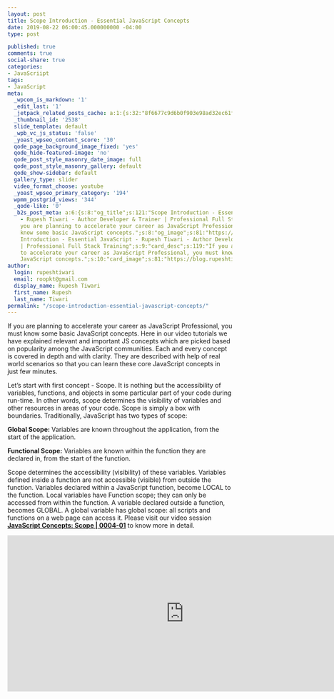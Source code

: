```yaml
---
layout: post
title: Scope Introduction - Essential JavaScript Concepts
date: 2019-08-22 06:00:45.000000000 -04:00
type: post

published: true
comments: true
social-share: true
categories:
- JavaScriipt
tags:
- JavaScript
meta:
  _wpcom_is_markdown: '1'
  _edit_last: '1'
  _jetpack_related_posts_cache: a:1:{s:32:"8f6677c9d6b0f903e98ad32ec61f8deb";a:2:{s:7:"expires";i:1609228821;s:7:"payload";a:3:{i:0;a:1:{s:2:"id";i:2545;}i:1;a:1:{s:2:"id";i:2542;}i:2;a:1:{s:2:"id";i:2551;}}}}
  _thumbnail_id: '2538'
  slide_template: default
  _wpb_vc_js_status: 'false'
  _yoast_wpseo_content_score: '30'
  qode_page_background_image_fixed: 'yes'
  qode_hide-featured-image: 'no'
  qode_post_style_masonry_date_image: full
  qode_post_style_masonry_gallery: default
  qode_show-sidebar: default
  gallery_type: slider
  video_format_choose: youtube
  _yoast_wpseo_primary_category: '194'
  wpmm_postgrid_views: '344'
  _qode-like: '0'
  _b2s_post_meta: a:6:{s:8:"og_title";s:121:"Scope Introduction - Essential JavaScript
    - Rupesh Tiwari - Author Developer & Trainer | Professional Full Stack Training";s:7:"og_desc";s:119:"If
    you are planning to accelerate your career as JavaScript Professional, you must
    know some basic JavaScript concepts.";s:8:"og_image";s:81:"https://blog.rupeshtiwari.com/wp-content/uploads/2019/08/RUPESH-42-javascript.png";s:10:"card_title";s:121:"Scope
    Introduction - Essential JavaScript - Rupesh Tiwari - Author Developer & Trainer
    | Professional Full Stack Training";s:9:"card_desc";s:119:"If you are planning
    to accelerate your career as JavaScript Professional, you must know some basic
    JavaScript concepts.";s:10:"card_image";s:81:"https://blog.rupeshtiwari.com/wp-content/uploads/2019/08/RUPESH-42-javascript.png";}
author:
  login: rupeshtiwari
  email: roopkt@gmail.com
  display_name: Rupesh Tiwari
  first_name: Rupesh
  last_name: Tiwari
permalink: "/scope-introduction-essential-javascript-concepts/"
---
```

<p>If you are planning to accelerate your career as JavaScript Professional, you must know some basic JavaScript concepts. Here in our video tutorials we have explained relevant and important JS concepts which are picked based on popularity among the JavaScript communities. Each and every concept is covered in depth and with clarity. They are described with help of real world scenarios so that you can learn these core JavaScript concepts in just few minutes.</p>
<p>Let’s start with first concept - Scope. It is nothing but the accessibility of variables, functions, and objects in some particular part of your code during run-time. In other words, scope determines the visibility of variables and other resources in areas of your code. Scope is simply a box with boundaries. Traditionally, JavaScript has two types of scope:</p>
<p><strong>Global Scope:</strong> Variables are known throughout the application, from the start of the application.</p>
<p><strong>Functional Scope:</strong> Variables are known within the function they are declared in, from the start of the function.</p>
<p>Scope determines the accessibility (visibility) of these variables. Variables defined inside a function are not accessible (visible) from outside the function. Variables declared within a JavaScript function, become LOCAL to the function. Local variables have Function scope; they can only be accessed from within the function. A variable declared outside a function, becomes GLOBAL. A global variable has global scope: all scripts and functions on a web page can access it. Please visit our video session <a href="https://www.youtube.com/watch?v=Kv37h5aReq4&amp;list=PLZed_adPqIJoGpa6R2QdJy9RnqmOIy1Qd" target="_blank" rel="noopener noreferrer"><strong>JavaScript Concepts: Scope | 0004-01</strong></a> to know more in detail.</p>
<p><iframe src="https://www.youtube.com/embed/Kv37h5aReq4" width="790" height="350" frameborder="0" allowfullscreen="allowfullscreen"><span data-mce-type="bookmark" style="display: inline-block; width: 0px; overflow: hidden; line-height: 0;" class="mce_SELRES_start">﻿</span></iframe></p>
